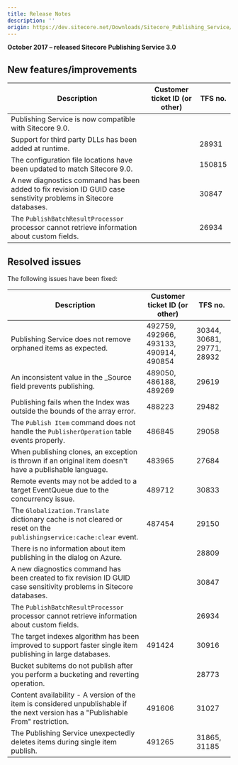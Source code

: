 ```yaml
---
title: Release Notes
description: ''
origin: https://dev.sitecore.net/Downloads/Sitecore_Publishing_Service/30/Sitecore_Publishing_Service_30_Initial_Release/Release_Notes
---
```


**October 2017 – released Sitecore Publishing Service 3.0**

## New features/improvements

 | Description | Customer ticket ID (or other) | TFS no. |
 | --- | --- | --- |
 | ​Publishing Service is now compatible with Sitecore 9.0. |  |  |
 | Support for third party DLLs has been added at runtime​​. |  | 28931 |
 | The configuration file locations have been updated to match Sitecore 9.0. |  | 150815 |
 | ​​A new diagnostics command has been added to fix revision ID GUID case senstivity problems in Sitecore databases.​ |  | 30847 |
 | ​​The `PublishBatchResultProcessor` processor cannot retrieve information about custom fields​​. |  | 26934 |

## Resolved issues

The following issues have been fixed:

 | Description | Customer ticket ID (or other) | TFS no. |
 | --- | --- | --- |
 | Publishing Service does not remove orphaned items as expected. | 492759, 492966, 493133, 490914, 490854 | 30344, 30681, 29771, 28932 |
 | An inconsistent value in the _Source field prevents publishing​​​. | 489050, 486188, 489269 | 29619 |
 | Publishing fails when the Index was outside the bounds of the array error.​ | 488223 | 29482 |
 | The `Publish Item` command does not handle the `PublisherOperation` table events properly​​. | 486845 | 29058 |
 | When publishing clones, an exception is thrown if an original item doesn't have a publishable language.​​ | 483965 | 27684 |
 | Remote events may not be added to a target EventQueue due to the concurrency issue. ​ | 489712 | 30833 |
 | The `Globalization.Translate` dictionary cache is not cleared or reset on the `publishingservice:cache:clear` event​. | 487454 | 29150 |
 | There is no information about item publishing in the dialog on Azure. |  | 28809 |
 | ​​​​​​​​​A new diagnostics command has been created to fix revision ID GUID case sensitivity problems in Sitecore databases.​ |  | 30847 |
 | ​​The `PublishBatchResultProcessor` processor cannot retrieve information about custom fields​​.​​​​​​​ |  | 26934 |
 | ​The target indexes algorithm has been improved to support faster single item publishing in large databases.​ | 491424 | 30916 |
 | ​Bucket subitems do not publish after you perform a bucketing and reverting operation.​ |  | 28773 |
 | ​Content availability - A version of the item is considered unpublishable if the next version has a "Publishable From" restriction. | 491606 | 31027 |
 | ​​The Publishing Service unexpectedly deletes items during single item publish. | 491265 | 31865, 31185 |